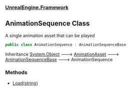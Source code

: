 ### [UnrealEngine.Framework](./UnrealEngine-Framework.md 'UnrealEngine.Framework')
## AnimationSequence Class
A single animation asset that can be played  
```csharp
public class AnimationSequence : AnimationSequenceBase
```
Inheritance [System.Object](https://docs.microsoft.com/en-us/dotnet/api/System.Object 'System.Object') &#129106; [AnimationAsset](./AnimationAsset.md 'UnrealEngine.Framework.AnimationAsset') &#129106; [AnimationSequenceBase](./AnimationSequenceBase.md 'UnrealEngine.Framework.AnimationSequenceBase') &#129106; AnimationSequence  
### Methods
- [Load(string)](./AnimationSequence-Load(string).md 'UnrealEngine.Framework.AnimationSequence.Load(string)')
